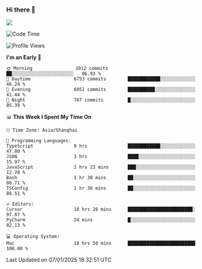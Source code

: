 ### Hi there 👋

<!--
**JJAYCHEN1e/jjaychen1e** is a ✨ _special_ ✨ repository because its `README.md` (this file) appears on your GitHub profile.

Here are some ideas to get you started:

- 🔭 I’m currently working on ...
- 🌱 I’m currently learning ...
- 👯 I’m looking to collaborate on ...
- 🤔 I’m looking for help with ...
- 💬 Ask me about ...
- 📫 How to reach me: ...
- 😄 Pronouns: ...
- ⚡ Fun fact: ...
-->

[![](https://github-readme-stats.vercel.app/api?username=jjaychen1e&show_icons=true)](https://github.com/jjaychen1e/github-readme-stats?count_private=true)

<!--START_SECTION:waka-->
![Code Time](http://img.shields.io/badge/Code%20Time-1%2C714%20hrs%2031%20mins-blue)

![Profile Views](http://img.shields.io/badge/Profile%20Views-0-blue)

**I'm an Early 🐤** 

```text
🌞 Morning                1012 commits        ██░░░░░░░░░░░░░░░░░░░░░░░   06.93 % 
🌆 Daytime                6753 commits        ████████████░░░░░░░░░░░░░   46.24 % 
🌃 Evening                6051 commits        ██████████░░░░░░░░░░░░░░░   41.44 % 
🌙 Night                  787 commits         █░░░░░░░░░░░░░░░░░░░░░░░░   05.39 % 
```


📊 **This Week I Spent My Time On** 

```text
🕑︎ Time Zone: Asia/Shanghai

💬 Programming Languages: 
TypeScript               9 hrs               ████████████░░░░░░░░░░░░░   47.80 % 
JSON                     3 hrs               ████░░░░░░░░░░░░░░░░░░░░░   15.97 % 
JavaScript               2 hrs 23 mins       ███░░░░░░░░░░░░░░░░░░░░░░   12.70 % 
Bash                     1 hr 38 mins        ██░░░░░░░░░░░░░░░░░░░░░░░   08.71 % 
TSConfig                 1 hr 36 mins        ██░░░░░░░░░░░░░░░░░░░░░░░   08.51 % 

🔥 Editors: 
Cursor                   18 hrs 26 mins      ████████████████████████░   97.87 % 
PyCharm                  24 mins             █░░░░░░░░░░░░░░░░░░░░░░░░   02.13 % 

💻 Operating System: 
Mac                      18 hrs 50 mins      █████████████████████████   100.00 % 
```


 Last Updated on 07/01/2025 18:32:51 UTC
<!--END_SECTION:waka-->
